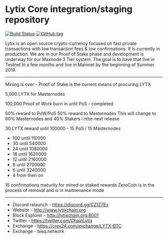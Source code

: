 Lytix Core integration/staging repository
=====================================

[![Build Status](https://travis-ci.org/LytixChain/lytix.png)](https://travis-ci.org/LytixChain/lytix) [![GitHub tag](https://img.shields.io/github/tag/LytixChain/lytix.svg)](https://github.com/lytixchain/lytix/tree/v1.1.4)

Lytix is an open source crypto-currency focused on fast private transactions with low transaction fees & low confirmations.  It is currently in production. We are in our Proof of Stake phase and development is underway for our Maxnode 3 Tier system.  The goal is to have that live in Testnet in a few months and live in Mainnet by the beginning of Summer 2019.

------------------------

Mining is over - Proof of Stake is the current means of procuring LYTX

5,000 LYTX for Masternodes

100,000 Proof of Work burn in until PoS - completed

50% reward to PoW/PoS 50% reward to Masternodes
This will change to 60% Masternodes and 40% Stakers i nthe next release

30 LYTX reward until 100000 - 15 PoS / 15 Masternodes
- 100 until 110000
- 30 until 540000
- 24 until 1080000
- 18 until 1620000
- 12 until 2160000
- 8 until 2700000
- 6 until 3240000
- 4 from then on 

15 confirmations maturity for mined or staked rewards
ZeroCoin is in the process of removal and is in maitnenance mode

-------------------------

- Discord relaunch - https://discord.gg/CZfZ7Ex
- Website - http://www.lytixchain.org
- Block Explorer - http://lytixchain.org:8001
- Twitter - https://twitter.com/ChainLytix
- Exchange - https://crex24.com/exchange/LYTX-BTC
- Exchange - bisq.network

